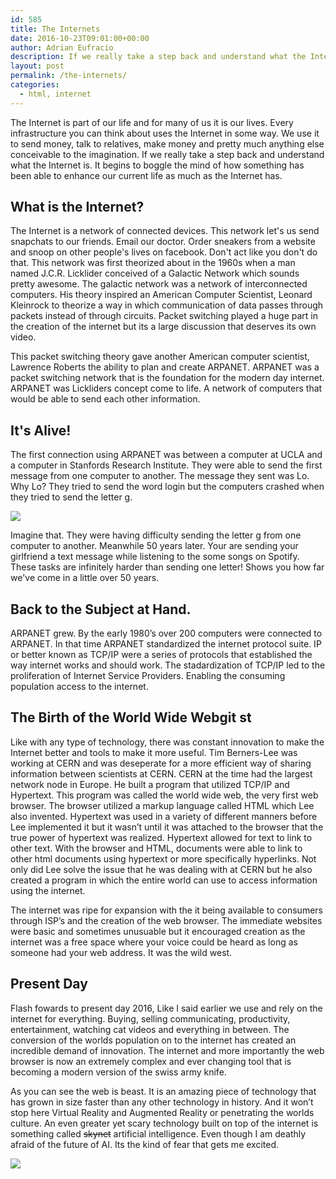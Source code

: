 ```yaml
---
id: 585
title: The Internets
date: 2016-10-23T09:01:00+00:00
author: Adrian Eufracio
description: If we really take a step back and understand what the Internet is. It begins to boggle the mind of how something has been able to enhance our current life as much as the Internet has.
layout: post
permalink: /the-internets/
categories:
  - html, internet
---
```


The Internet is part of our life and for many of us it is our lives. Every infrastructure you can think about uses the Internet in some way. We use it to send money, talk to relatives, make money and pretty much anything else conceivable to the imagination. If we really take a step back and understand what the Internet is. It begins to boggle the mind of how something has been able to enhance our current life as much as the Internet has.

## What is the Internet?
The Internet is a network of connected devices. This network let's us send snapchats to our friends. Email our doctor. Order sneakers from a website and snoop on other people's lives on facebook. Don't act like you don't do that.
This network was first theorized about in the 1960s when a man named J.C.R. Licklider conceived of a Galactic Network which sounds pretty awesome. The galactic network was a network of interconnected computers. His theory inspired an American Computer Scientist, Leonard Kleinrock to theorize a way in which communication of data passes through packets instead of through circuits. Packet switching played a huge part in the creation of the internet but its a large discussion that deserves its own video.

This packet switching theory gave another American computer scientist, Lawrence Roberts the ability to plan and create ARPANET. ARPANET was a packet switching network that is the foundation for the modern day internet. ARPANET was Lickliders concept come to  life. A network of computers that would be able to send each other information.

## It's Alive!
The first connection using ARPANET was between a computer at UCLA and a computer in Stanfords Research Institute. They were able to send the first message from one computer to another. The message they sent was Lo. Why Lo? They tried to send the word login but the computers crashed when they tried to send the letter g.

<img src="http://i.giphy.com/l0MYEqEzwMWFCg8rm.gif" />

Imagine that. They were having difficulty sending the letter g from one computer to another. Meanwhile 50 years later. Your are sending your girlfriend a text message while listening to the some songs on Spotify. These tasks are infinitely harder than sending one letter! Shows you how far we've come in a little over 50 years.

## Back to the Subject at Hand.
ARPANET grew. By the early 1980’s over 200 computers were connected to ARPANET. In that time ARPANET standardized the internet protocol suite. IP or better known as TCP/IP were a series of protocols that established the way internet works and should work. The stadardization of TCP/IP led to the proliferation of Internet Service Providers. Enabling the consuming population access to the internet.

## The Birth of the World Wide Webgit st
Like with any type of technology, there was constant innovation to make the Internet better and tools to make it more useful.
Tim Berners-Lee was working at CERN and was deseperate for a more efficient way of sharing information between scientists at CERN. CERN at the time had the largest network node in Europe. He built a program that utilized TCP/IP and Hypertext. This program was called the world wide web, the very first web browser. The browser utilized a markup language called HTML which Lee also invented.  Hypertext was used in a variety of different manners before Lee implemented it but it wasn’t until it was attached to the browser that the true power of hypertext was realized. Hypertext allowed for text to link to other text. With the browser and HTML, documents were able to link to other html documents using hypertext or more specifically hyperlinks. Not only did Lee solve the issue that he was dealing with at CERN but he also created a program in which the entire world can use to access information using the internet.

The internet was ripe for expansion with the it being available to consumers through ISP’s and the creation of the web browser. The immediate websites were basic and sometimes unusuable but it encouraged creation as the internet was a free space where your voice could be heard as long as someone had your web address. It was the wild west.

## Present Day
Flash fowards to present day 2016, Like I said earlier we use and rely on the internet for everything. Buying, selling communicating, productivity, entertainment, watching cat videos and everything in between. The conversion of the worlds population on to the internet has created an incredible demand of innovation. The internet and more importantly the web browser is now an extremely complex and ever changing tool that is becoming a modern version of the swiss army knife.

As you can see the web is beast. It is an amazing piece of technology that has grown in size faster than any other technology in history. And it won’t stop here Virtual Reality and Augmented Reality or penetrating the worlds culture. An even greater yet scary technology built on top of the internet is something called ~~skynet~~ artificial intelligence. Even though I am deathly afraid of the future of AI. Its the kind of fear that gets me excited.

<img src="http://i.giphy.com/yoJC2Grr9JJXz5I9cA.gif" />